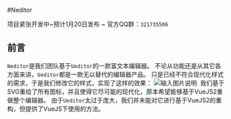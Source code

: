 #Neditor

项目紧张开发中~预计1月20日发布 ~ 官方QQ群：`321735506`

## 前言
`Neditor`是我们团队基于`Ueditor`的一款富文本编辑器。
不论从功能还是从其它各方面来讲，`Ueditor`都是一款无以替代的编辑器产品。
只是已经不符合现代化样式的需求，于是我们修改它的样式，实现了这样的效果：
![输入图片说明](http://git.oschina.net/uploads/images/2016/1121/175021_2ab768c1_83476.png "在这里输入图片标题")
 我们基于SVG重绘了所有图标，并且使得它尽可能的现代化，原本希望能够基于VueJS2重做整个编辑器。
由于`Ueditor`太过于庞大，我们并未能对它进行基于VueJS2的重构，但提供了VueJS下使用的方法。
